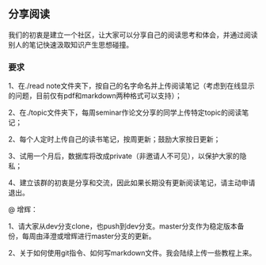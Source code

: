 ##  分享阅读

我们的初衷是建立一个社区，让大家可以分享自己的阅读思考和体会，并通过阅读别人的笔记快速汲取知识产生思想碰撞。

### 要求
1、在./read note文件夹下，按自己的名字命名并上传阅读笔记（考虑到在线显示的问题，目前仅有pdf和markdown两种格式可以支持）；

2、在./topic文件夹下，每周seminar作论文分享的同学上传特定topic的阅读笔记；

2、每个人定时上传自己的读书笔记，按周更新；鼓励大家按日更新；

3、试用一个月后，数据库将改成private（非邀请人不可见），以保护大家的隐私；

4、建立该群的初衷是分享和交流，因此如果长期没有更新阅读笔记，请主动申请退出。



@ 增辉： 

1、请大家从dev分支clone，也push到dev分支。master分支作为稳定版本备份，每周由泽澄或增辉进行master分支的更新。

2、关于如何使用git指令、如何写markdown文件。我会陆续上传一些教程上来。
